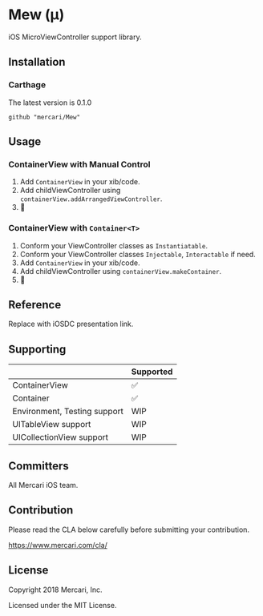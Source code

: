 # Mew (μ)

iOS MicroViewController support library.

## Installation

### Carthage
The latest version is 0.1.0
```
github "mercari/Mew"
```

## Usage

### ContainerView with Manual Control 
1. Add `ContainerView` in your xib/code.
1. Add childViewController using `containerView.addArrangedViewController`.
1. 🎉

### ContainerView with `Container<T>`
1. Conform your ViewController classes as `Instantiatable`.
1. Conform your ViewController classes `Injectable`, `Interactable` if need.
1. Add `ContainerView` in your xib/code.
1. Add childViewController using `containerView.makeContainer`.
1. 🎉

## Reference
Replace with iOSDC presentation link.

## Supporting
|  | Supported |
----|---- 
| ContainerView | ✅ |
| Container<T> | ✅ |
| Environment, Testing support | WIP |
| UITableView support | WIP |
| UICollectionView support | WIP |

## Committers

All Mercari iOS team.

## Contribution

Please read the CLA below carefully before submitting your contribution.

https://www.mercari.com/cla/

## License

Copyright 2018 Mercari, Inc.

Licensed under the MIT License.
